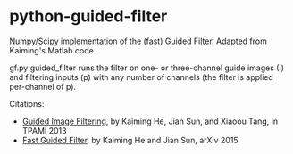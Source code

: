 # python-guided-filter
Numpy/Scipy implementation of the (fast) Guided Filter. Adapted from Kaiming's Matlab code.

gf.py:guided_filter runs the filter on one- or three-channel guide images (I) and filtering inputs (p) with any number of channels (the filter is applied per-channel of p).

Citations:
   * [Guided Image Filtering](http://kaiminghe.com/eccv10/), by Kaiming He, Jian Sun, and Xiaoou Tang, in TPAMI 2013
   * [Fast Guided Filter](https://arxiv.org/abs/1505.00996), by Kaiming He and Jian Sun, arXiv 2015
